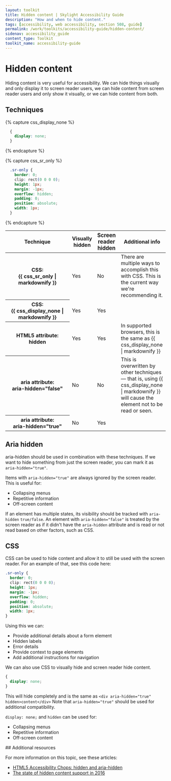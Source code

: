 ```yaml
---
layout: toolkit
title: Hidden content | Skylight Accessibility Guide
description: "How and when to hide content."
tags: [accessibility, web accessibility, section 508, guide]
permalink: /work/toolkits/accessibility-guide/hidden-content/
sidenav: accessibility_guide
content_type: Toolkit
toolkit_name: accessibility-guide
---
```


# Hidden content

Hiding content is very useful for accessibility. We can hide things visually and only display it to screen reader users, we can hide content from screen reader users and only show it visually, or we can hide content from both.

## Techniques

{% capture css_display_none %}
  ```css
    {
      display: none;
    }
  ```
{% endcapture %}

{% capture css_sr_only %}
  ```css
    .sr-only {
      border: 0;
      clip: rect(0 0 0 0);
      height: 1px;
      margin: -1px;
      overflow: hidden;
      padding: 0;
      position: absolute;
      width: 1px;
    }
  ```
{% endcapture %}
<table class="post-table">
<thead>
  <tr>
    <th style="width:40%;" scope="col">
      Technique
    </th>
    <th scope="col">
      Visually hidden
    </th>
    <th scope="col" style='font-size: 1.05rem'>
      Screen reader hidden
    </th>
    <th scope="col">
      Additional info
    </th>
  </tr>
</thead>
<tbody>
  <tr>
    <th scope="row">
      CSS:<br> {{ css_sr_only | markdownify }}
    </th>
    <td>Yes</td>
    <td>No</td>
    <td>There are multiple ways to accomplish this with CSS. This is the current way we're recommending it.</td>
  </tr>
  <tr>
    <th scope="row">
      CSS:<br>
      {{ css_display_none | markdownify }}
    </th>
    <td>Yes</td>
    <td>Yes</td>
    <td></td>
  </tr>
  <tr>
    <th scope="row">
      HTML5 attribute:<br>
      <strong>hidden</strong>
    </th>
    <td>Yes</td>
    <td>Yes</td>
    <td>In supported browsers, this is the same as {{ css_display_none | markdownify }}</td>
  </tr>
  <tr>
    <th scope="row">
      aria attribute:<br>
      <strong>aria-hidden="false"</strong>
    </th>
    <td>No</td>
    <td>No</td>
    <td>This is overwritten by other techniques — that is, using {{ css_display_none | markdownify }} will cause the element not to be read or seen.</td>
  </tr>
  <tr>
    <th scope="row">
      aria attribute:<br>
      <strong>aria-hidden="true"</strong>
    </th>
    <td>No</td>
    <td>Yes</td>
    <td></td>
  </tr>
</tbody>
</table>

## Aria hidden

aria-hidden should be used in combination with these techniques. If we want to hide something from just the screen reader, you can mark it as `aria-hidden="true"`.

Items with `aria-hidden="true"` are always ignored by the screen reader. This is useful for:

- Collapsing menus
- Repetitive information
- Off-screen content

If an element has multiple states, its visibility should be tracked with `aria-hidden` `true/false`. An element with `aria-hidden="false"` is treated by the screen reader as if it didn't have the `aria-hidden` attribute and is read or not read based on other factors, such as CSS.

## CSS

CSS can be used to hide content and allow it to still be used with the screen reader. For an example of that, see this code here:

```css
.sr-only {
  border: 0;
  clip: rect(0 0 0 0);
  height: 1px;
  margin: -1px;
  overflow: hidden;
  padding: 0;
  position: absolute;
  width: 1px;
}
```

Using this we can:

- Provide additional details about a form element
- Hidden labels
- Error details
- Provide context to page elements
- Add additional instructions for navigation

We can also use CSS to visually hide and screen reader hide content.

```css
{
  display: none;
}
```

This will hide completely and is the same as `<div aria-hidden="true" hidden>content</div>` Note that `aria-hidden="true"` should be used for additional compatibility.

`display: none;` and `hidden` can be used for:

- Collapsing menus
- Repetitive information
- Off-screen content

<div class="callout--note" markdown='1'>
## Additional resources

For more information on this topic, see these articles:

- [HTML5 Accessibility Chops: hidden and aria-hidden](https://www.paciellogroup.com/blog/2012/05/html5-accessibility-chops-hidden-and-aria-hidden/)
- [The state of hidden content support in 2016](https://www.paciellogroup.com/blog/2016/01/the-state-of-hidden-content-support-in-2016/)
</div>
